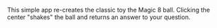 This simple app re-creates the classic toy the Magic 8 ball. 
Clicking the center "shakes" the ball and returns an answer to your question. 
